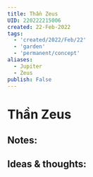 ```yaml
---
title: Thần Zeus
UID: 220222215006
created: 22-Feb-2022
tags:
  - 'created/2022/Feb/22'
  - 'garden'
  - 'permanent/concept'
aliases:
  - Jupiter
  - Zeus
publish: False
---
```

# Thần Zeus

## Notes:


## Ideas & thoughts:


